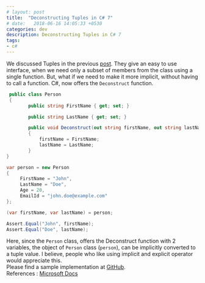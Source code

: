 ```yaml
---
# layout: post
title:  "Deconstructing Tuples in C# 7"
# date:   2018-06-16 14:05:33 +0530
categories: dev
description: Deconstructing Tuples in C# 7
tags:
- c# 
---
```


We discussed Tuples in the previous [post](http://blog.ajalex.com/2017/05/26/tuples-in-c-7-0/). They give an easy to use interface, when we need only a subset of members from the class using a single function. But, what if we need to make it more implicit, without having to call a function. C#, now offers the `Deconstruct` function.  

``` csharp
 public class Person
 {
        public string FirstName { get; set; }

        public string LastName { get; set; }

        public void Deconstruct(out string firstName, out string lastName)
        {
            firstName = FirstName;
            lastName = LastName;
        }
}

var person = new Person
{
     FirstName = "John",
     LastName = "Doe",
     Age = 20,
     EmailId = "john.doe@example.com"                
};

(var firstName, var lastName) = person;

Assert.Equal("John", firstName);
Assert.Equal("Doe", lastName);

```

Here, since the `Person` class, offers the Deconstruct function with 2 variables, the object of `Person` class (`person`), can be implicitly converted to a tuple value. I believe, people who like using implicit and explicit operator would appreciate this.  
Please find a sample implementation at [GitHub](https://github.com/alenjalex/examples/tree/master/TuplesExample).  
References : [Microsoft Docs](https://docs.microsoft.com/en-us/dotnet/csharp/tuples#deconstruction)